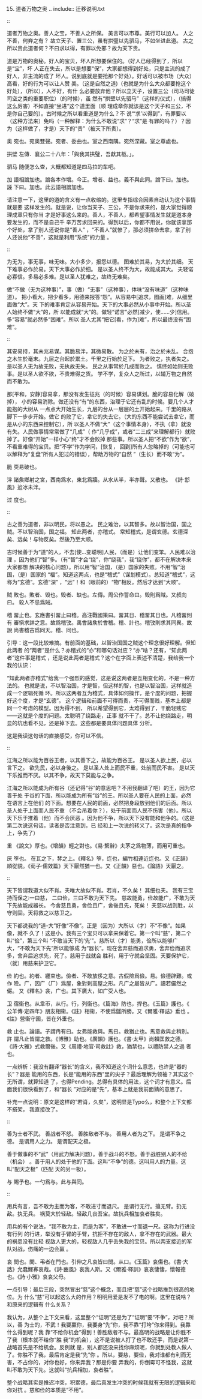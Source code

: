     
15. 道者万物之奥
.. include:: 迁移说明.txt

::

  道者万物之奥。善人之宝，不善人之所保。
  美言可以市尊。美行可以加人。
  人之不善，何弃之有？
  故立天子、置三公，虽有拱璧以先驷马，不如坐进此道。
  古之所以贵此道者何？不曰求以得，有罪以免邪？故为天下贵。

道是万物的奥秘。好人的宝贝，坏人所想要保住的。（好人已经得到了，所以是“宝”，坏
人正在失去，所以是想要“保”，大家都想得到好处，只是主流的成了好人，非主流的成了
坏人。说到底就是要抢那个好处）。好话可以被市场（大众）高看，好的行为可以让人赞
美。（这是自然之道)（也就是为什么大众都要抢这个好处），（所以），人不好，有什
么必要放弃他？所以立天子，设置三公（司马司徒司空之类的重要职位）（的时候），虽
然有“拱壁以先驷马”（这样的仪式），（搞得这么厉害）不如直接“坐进”这个道里面（顺
理成章你就该是这个天子和三公，不是你自己要的）。古时候之所以看重道是为什么？不
说“‘求’以得到”，有罪要以（这种方法来）免吗（一种解释：为什么不敢说“求”？“求”是
有罪的吗？）？因为（这样做了，才是）天下的“贵”（被天下所贵）。

奥
  宛也。宛奥雙聲。宛者、委曲也。室之西南隅。宛然深藏。室之尊處也。
  
拱壁
  左傳．襄公二十八年：「與我其拱璧，吾獻其柩。」。

驷马
  随便怎么查，大概都知道是四马拉的车吧。

加
  語相譄加也。譄各本作增。今正。增者、益也。義不與此同。譄下曰。加也。誣
  下曰。加也。此云語相譄加也。

请注意一下，这里的道的含义有一点收缩的。这里专指综合因素自动认为这个事情就是要
这样发生的。就是说，让你当天子、三公，不是你求来的，是大家觉得顺理成章只有你当
才是好事这么来的。善人，不善人，都希望事情发生就是道本身要发生的，而不是自己千
辛万苦求回来的。得到以后，你都不用说，你就该拿那个好处，拿了别人还说你是“善人”
，“不善人”就惨了，那必须拼命去拿，拿了别人还说他“不善”，这就是利用“系统”的力量
。

::

  为无为，事无事，味无味。大小多少，报怨以德。
  图难於其易，为大於其细。
  天下难事必作於易。天下大事必作於细。
  是以圣人终不为大，故能成其大。
  夫轻诺必寡信。多易必多难。是以圣人犹难之，故终无难矣。

做“不做（无为这种事）”，事（做）“无事”（这种事），体味“没有味道”（这种味道）。
把小看大，把少看多，用德来报答“怨”。从容易中[追求，图画]难，从细里面做“大”。天
下的难事肯定从容易开始。天下的大事必然从小事中开始。所以圣人始终不做“大”的，所
以能成就“大”的。做轻“诺言”必然[减少，使……少]信用。多“容易”就必然多“困难”。所以
圣人尤其“把它[看，作为]难”，所以最终没有“困难”。

::

  其安易持，其未兆易谋。其脆易泮，其微易散。
  为之於未有，治之於未乱。
  合抱之木生於毫末。九层之台起於累土。千里之行始於足下。
  为者败之，执者失之。
  是以圣人无为故无败，无执故无失。
  民之从事常於几成而败之。
  慎终如始则无败事。是以圣人欲不欲，不贵难得之货。
  学不学，复众人之所过，以辅万物之自然而不敢为。

那[平和，安静]容易拿，那没有发生征兆（的时候）容易谋划。脆的容易化解（破掉），
小的容易消除。做还没有“有”的东西，治理于它还有乱的时候。要几个人才能抱的大树从
一点点大开始生长，九层的台从一层层的土开始起来。千里的路从脚下一步步开始。做它
的败了它，拿它的失去它。（大的东西不能尝试去拿它，而是从小的东西来控制它），所
以圣人不做“大”（这个事情本身），不执（拿）就没有失。人民做事情常常做了“几成”（
作“几乎成”，或者“二三成”来理解都行）就败掉了。好像“开始”一样小心“终”才不会败掉
那些事。所以圣人把“不欲”作为“欲”，不看重难得的宝贝。把“不学”作为学问，[恢复，
回到]所有人忽略掉的（可能也可以解释为“复盘”所有人犯过的错误），帮助万物的“自然
”（生长）而不敢“为”。

脆
  耎易破也。

泮
  諸矦鄉射之宮，西南爲水，東北爲牆。从水从半，半亦聲。又散也。
  《詩·邶風》迨冰未泮。

过
  度也。

::

  古之善为道者，非以明民，将以愚之。
  民之难治，以其智多。故以智治国，国之贼。不以智治国，国之福。
  知此两者，亦稽式。
  常知稽式，是谓玄德。玄德深矣、远矣！与物反矣。然後乃至大顺。

古时候善于为“道”的人，不去[使...变聪明]人民，（而是）让他们变笨。人民难以治理
，因为他们“智”多。（有“智”才会“绕”，你“绕我”，我“绕你”，都不在解决本来大家都想
解决的核心问题）。所以用“智”治国，（是）国家的失败。不用“智”治国，（是）国家的
“福”。知道这两点，也是“稽式”（谋划模式）。总知道“稽式”，这称为“玄德”。玄德“深”
，“远”！和（眼前的）“物”相反。然后才达到“大顺”。

贼
  敗也。敗者、毁也。毁者、缺也。左傳。周公作誓命曰。毁則爲賊。又叔向曰。
  殺人不忌爲賊。

稽
  畱止也。玄應書引畱止曰稽。高注戰國策曰。畱其日、稽畱其日也。凡稽畱則有
  審愼求詳之意。故爲稽攷。禹會諸矦於會稽。稽、計也。稽攷則求其同異。故說
  尚書稽古爲同天。稽、同也。

引导：这一段比较难搞。有前面的基础，以智治国国之贼这个理念很好理解。但知此两者
的“两者”是什么？亦稽式的“亦”和哪句话对应？“亦”啥？还有，“知此两者”这件事是稽式
，还是说此两者是稽式？这个在字面上表述不清楚，我给我一个我的认识：

“知此两者亦稽式”给我一个强烈的感觉，这是说这两者是互相变化的，不是一种方法的。
也就是说，不以智治国，才是智，但这样的智，也是以智治国，这样就造成一个逻辑死循
环。所以这两者互为稽式，具体如何操作，是个度的问题，把握好这个度，才是“玄德”。
这个逻辑和前面不可得而贵，不可得而贱，基本上都是同一个考虑的模型。因为得不到，
所以希望得到它，太难得到了，干脆轻贱它——这就是个度的问题。太聪明了绕路走，正事
就不干了。总不让他绕路走，明显的坑也看不见，还是掉下去。这些都是要具体问题具体
分析。

这是我读这句话的直接感受，你可以不信。

::

  江海之所以能为百谷王者，以其善下之，故能为百谷王。
  是以圣人欲上民，必以言下之。
  欲先民，必以身後之。
  是以圣人处上而民不重，处前而民不害。
  是以天下乐推而不厌。以其不争，故天下莫能与之争。

江海之所以能成为所有谷（还记得“谷”的意思吧？不用我翻译了吧）的王，因为它善于处
于谷的下面，所以能成为所有“谷”的王。所以圣人要在人民的上面，必然在语言上在他们
的下面。想要在人民的前面，必然把身段放到他们的后面。所以圣人处于上面而人民不重
（不会吊着你？），处于前面而人民不伤害（他）。所以天下乐于推着（他）而不会厌恶
。因为他不争，所以天下没有能和他争的。（这是第二次说这句话，读者是否注意到，已
经和上一次说的转义了。这次是真的指争上，争先了）

重
  《說文》厚也。《增韻》輕之對也。《易·繫辭》夫茅之爲物薄，而用可重也。

厌
  笮也。 在瓦之下，棼之上。《釋名》笮，迮也，編竹相連近迮也。又《正韻》
  順從貌。《荀子·儒效篇》天下厭然猶一也。又《正韻》惡也。《論語》天厭之。

::

  天下皆谓我道大似不肖。夫唯大故似不肖。若肖，不久矣！
  其细也夫。
  我有三宝持而保之∶一曰慈， 二曰俭，三曰不敢为天下先。
  慈故能勇，俭故能广，不敢为天下先故能成器长。
  今舍慈且勇，舍俭且广，舍後且先，死矣！
  夫慈以战则胜，以守则固。天将救之以慈卫之。

天下都说我的“道-大”好像“不像”。正是（因为）大所以（才）不“不像”。如果像，就不
久了！这是小。我有三个宝贝可以拿来保着它。第一个叫“慈”，第二个叫“俭”，第三个叫
“不敢当天下的‘先’”。慈所以（才）能勇，俭所以能够广大，“不敢为天下先”所以能够成
为“器长”。现在舍弃慈而追求勇，舍弃俭而追求多，舍弃后追求先，死了。慈用于战就会
胜利，用于守就会坚固。天要保护它，（就）用慈来护卫它。

俭
  約也。約者、纒束也。儉者、不敢放侈之意。古假險爲儉。易。儉德辟難。或作
  險。广，因广（厂）爲屋，象對剌高屋之形。凡广之屬皆从广。讀若儼然之儼。
  又《釋名》衾，广也。其下廣大，如广受人也。

卫
  宿衞也。从韋帀，从行。行，列衞也。《篇海》防也，捍也。《玉篇》護也。《
  公羊傳·定四年》朋友相衞。《註》相衞，不使爲讎所勝。又《爾雅·釋詁》垂也
  。《註》營衞守圉，皆在外垂也。

救
  止也。論語。子謂冉有曰。女弗能救與。馬曰。救猶止也。馬意救與止稍別。許
  謂凡止皆謂之救。《博雅》助也。《廣韻》護也。《書·太甲》尚賴匡救之德。
  《詩·大雅》式救爾後。又《周禮·地官·司救註》救，猶禁也，以禮防禁人之過
  者也。

一点辨析：我没有翻译“器长”的含义，我不知道这个词什么意思，也许是“器的长”？器是
能用的东西，长是“能用的东西”里的尖子？最后理解为领袖？其实这个无所谓，就算知道
了，也得Pending。总得有具体的用法，这个词才有意义。后面我们很快看到了，和“器长
”对应的是“先”，基本上就是我前面猜的意思了。

补充一点说明：原文是这样的“若肖，久矣”，这明显是Typo么，和整个上下文都不搭架，
我直接改了。

::

  善为士者不武。
  善战者不怒。
  善胜敌者不与。
  善用人者为之下。
  是谓不争之德。
  是谓用人之力。
  是谓配天之极。

善于做事的不“武”（用武力解决问题）。善于战斗的不怒。善于战胜别人的不给（机会）
。善于用人的处于他的下面。这叫“不争”的德。这叫用人的力量。这叫“配天之极”（匹配
天的另一极）。

与
  賜予也。一勺爲与。此与與同。

::

  用兵有言，吾不敢为主而为客，不敢进寸而退尺。
  是谓行无行。攘无臂。扔无敌。执无兵。
  祸莫大於轻敌。轻敌几丧吾宝。故抗兵相加哀者胜矣。

用兵的有个说法，“我不敢为主，而是为客”，不敢进一寸而退一尺。这称为行进没有行列
的行进，举没有手臂的手臂，抗拒不存在的敌人，拿不存在的武器。最大的祸患没有比轻
视敌人更大的，轻视敌人几乎丢失我的宝贝。所以两支接近的军队对战，伤痛的一边会赢
。

哀
  閔也。閔、弔者在門也。引伸之凡哀皆曰閔。从口。《玉篇》哀傷也。《書·大
  誥》允蠢鰥寡哀哉。《詩·豳風》哀我人斯。又《爾雅·釋訓》哀哀悽悽，懷報德
  也。《詩·小雅》哀哀父母。

一点引导：最后三段，突然冒出“慈”这个概念，而且把“慈”这个战略推到很高的地位。为
什么“慈”可以起这么大的作用？明明用爱是发不了电的啊。这里在说啥？和原来的逻辑有
什么关系？

我认为，从整个上下文来看，这里整个“证明”还是为了“证明”要“不争”，对吧？所以，善
为士的，不武！我要赢你，我要身“先”你，我不靠“打垮”你来得到。我靠什么得到呢？我
靠“不给你机会”得到！善胜敌者不与。最高明的战略是让你胜不了我（根本就不给你“胜
我”的机会），这不是说被人打了也不敢还手，而是说第一战略首先是不给机会。反例就
是，别人都还没来找你麻烦呢，你就到处教人做人了。你胜不了我，最后肯定是我“先”你
。所以，要慈，要俭，我对谁都有利而无害，不占你的，对你也好，你来弄我？那是你要
弄我的，你倒霉可不怪我，这就叫不敢为天下先。这就叫“抗兵相加，哀者胜”。 

整个战略其实是推迟冲突，积累德，最后真发生冲突的时候我就有无限的逻辑来和你对抗
。慈和俭的本质是“不用”。

